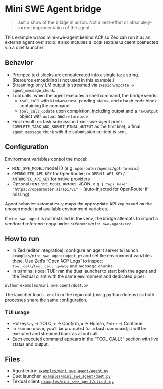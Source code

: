 # Mini SWE Agent bridge

> Just a show of the bridge in action. Not a best-effort or absolutely-correct implementation of the agent.

This example wraps mini-swe-agent behind ACP so Zed can run it as an external agent over stdio. It also includes a local Textual UI client connected via a duet launcher

## Behavior

- Prompts: text blocks are concatenated into a single task string. (Resource embedding is not used in this example.)
- Streaming: only LM output is streamed via `session/update` → `agent_message_chunk`.
- Tool calls: when the agent executes a shell command, the bridge sends:
  - `tool_call` with `kind=execute`, pending status, and a bash code block containing the command
  - `tool_call_update` upon completion, including output and a `rawOutput` object with `output` and `returncode`
- Final result: on task submission (mini-swe-agent prints `COMPLETE_TASK_AND_SUBMIT_FINAL_OUTPUT` as the first line), a final `agent_message_chunk` with the submission content is sent.

## Configuration

Environment variables control the model:

- `MINI_SWE_MODEL`: model ID (e.g. `openrouter/openai/gpt-4o-mini`)
- `OPENROUTER_API_KEY` for OpenRouter; or `OPENAI_API_KEY` / `ANTHROPIC_API_KEY` for native providers
- Optional `MINI_SWE_MODEL_KWARGS`: JSON, e.g. `{ "api_base": "https://openrouter.ai/api/v1" }` (auto-injected for OpenRouter if missing)

Agent behavior automatically maps the appropriate API key based on the chosen model and available environment variables.

If `mini-swe-agent` is not installed in the venv, the bridge attempts to import a vendored reference copy under `reference/mini-swe-agent/src`.

## How to run

- In Zed (editor integration): configure an agent server to launch `examples/mini_swe_agent/agent.py` and set the environment variables there. Use Zed’s “Open ACP Logs” to inspect `tool_call`/`tool_call_update` and message chunks.
- In terminal (local TUI): run the duet launcher to start both the agent and the Textual client with the same environment and dedicated pipes:

```bash
python examples/mini_swe_agent/duet.py
```

The launcher loads `.env` from the repo root (using python-dotenv) so both processes share the same configuration.

### TUI usage

- Hotkeys: `y` → YOLO, `c` → Confirm, `u` → Human, `Enter` → Continue.
- In Human mode, you’ll be prompted for a bash command; it will be executed and streamed back as a tool call.
- Each executed command appears in the “TOOL CALLS” section with live status and output.

## Files

- Agent entry: [`examples/mini_swe_agent/agent.py`](https://github.com/psiace/agent-client-protocol-python/blob/main/examples/mini_swe_agent/agent.py)
- Duet launcher: [`examples/mini_swe_agent/duet.py`](https://github.com/psiace/agent-client-protocol-python/blob/main/examples/mini_swe_agent/duet.py)
- Textual client: [`examples/mini_swe_agent/client.py`](https://github.com/psiace/agent-client-protocol-python/blob/main/examples/mini_swe_agent/client.py)
